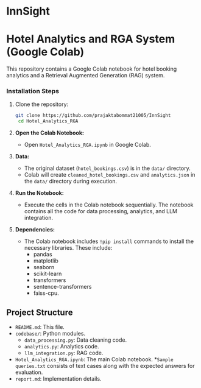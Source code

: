 # InnSight

# Hotel Analytics and RGA System (Google Colab)

This repository contains a Google Colab notebook for hotel booking analytics and a Retrieval Augmented Generation (RAG) system.


### **Installation Steps**
1. Clone the repository:
   ```bash
   git clone https://github.com/prajaktabommat21005/InnSight
    cd Hotel_Analytics_RGA
    ```

2.  **Open the Colab Notebook:**

    * Open `Hotel_Analytics_RGA.ipynb` in Google Colab.

3.  **Data:**

    * The original dataset (`hotel_bookings.csv`) is in the `data/` directory.
    * Colab will create `cleaned_hotel_bookings.csv` and `analytics.json` in the `data/` directory during execution.

4.  **Run the Notebook:**

    * Execute the cells in the Colab notebook sequentially. The notebook contains all the code for data processing, analytics, and LLM integration.

5.  **Dependencies:**

    * The Colab notebook includes `!pip install` commands to install the necessary libraries. These include:
        * pandas
        * matplotlib
        * seaborn
        * scikit-learn
        * transformers
        * sentence-transformers
        * faiss-cpu.

## Project Structure

* `README.md`: This file.
* `codebase/`: Python modules.
    * `data_processing.py`: Data cleaning code.
    * `analytics.py`: Analytics code.
    * `llm_integration.py`: RAG code.
* `Hotel_Analytics_RGA.ipynb`: The main Colab notebook.
*`Sample queries.txt` consists of text cases along with the expected answers for evaluation.
* `report.md`: Implementation details.

